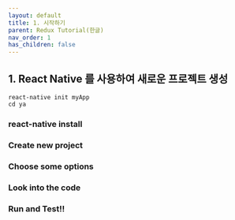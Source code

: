 ```yaml
---
layout: default
title: 1. 시작하기
parent: Redux Tutorial(한글)
nav_order: 1
has_children: false
---
```


## 1. React Native 를 사용하여 새로운 프로젝트 생성 

```
react-native init myApp
cd ya
```

### react-native install 

### Create new project

### Choose some options

### Look into the code

### Run and Test!!